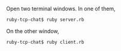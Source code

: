 Open two terminal windows. In one of them,

```sh
ruby-tcp-chat$ ruby server.rb
```

On the other window,

```sh
ruby-tcp-chat$ ruby client.rb
```
